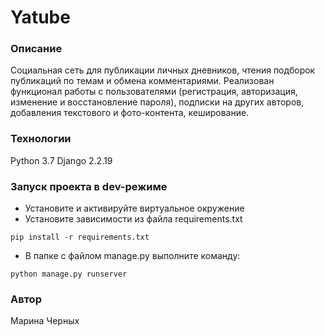 # Yatube
### Описание
Социальная сеть для публикации личных дневников, чтения подборок публикаций по темам и обмена комментариями. Реализован функционал работы с пользователями (регистрация, авторизация, изменение и восстановление пароля), подписки на других авторов, добавления текстового и фото-контента, кеширование.
### Технологии
Python 3.7
Django 2.2.19
### Запуск проекта в dev-режиме
- Установите и активируйте виртуальное окружение
- Установите зависимости из файла requirements.txt
```
pip install -r requirements.txt
``` 
- В папке с файлом manage.py выполните команду:
```
python manage.py runserver
```
### Автор
Марина Черных
